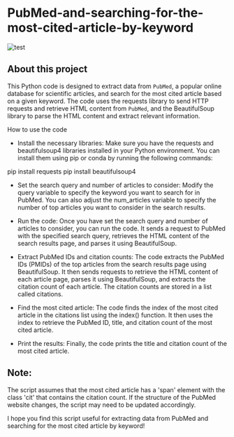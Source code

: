 # PubMed-and-searching-for-the-most-cited-article-by-keyword
![test](/img/abstract.png)

## About this project
This Python code is designed to extract data from `PubMed`, a popular online database for scientific articles, and search for the most cited article based on a given keyword. The code uses the requests library to send HTTP requests and retrieve HTML content from `PubMed`, and the BeautifulSoup library to parse the HTML content and extract relevant information.

How to use the code
* Install the necessary libraries: Make sure you have the requests and beautifulsoup4 libraries installed in your Python environment. You can install them using pip or conda by running the following commands:

pip install requests
pip install beautifulsoup4

* Set the search query and number of articles to consider: Modify the query variable to specify the keyword you want to search for in PubMed. You can also adjust the num_articles variable to specify the number of top articles you want to consider in the search results.

* Run the code: Once you have set the search query and number of articles to consider, you can run the code. It sends a request to PubMed with the specified search query, retrieves the HTML content of the search results page, and parses it using BeautifulSoup.

* Extract PubMed IDs and citation counts: The code extracts the PubMed IDs (PMIDs) of the top articles from the search results page using BeautifulSoup. It then sends requests to retrieve the HTML content of each article page, parses it using BeautifulSoup, and extracts the citation count of each article. The citation counts are stored in a list called citations.

* Find the most cited article: The code finds the index of the most cited article in the citations list using the index() function. It then uses the index to retrieve the PubMed ID, title, and citation count of the most cited article.

* Print the results: Finally, the code prints the title and citation count of the most cited article.

## Note:
The script assumes that the most cited article has a 'span' element with the class 'cit' that contains the citation count. If the structure of the PubMed website changes, the script may need to be updated accordingly.

I hope you find this script useful for extracting data from PubMed and searching for the most cited article by keyword!
